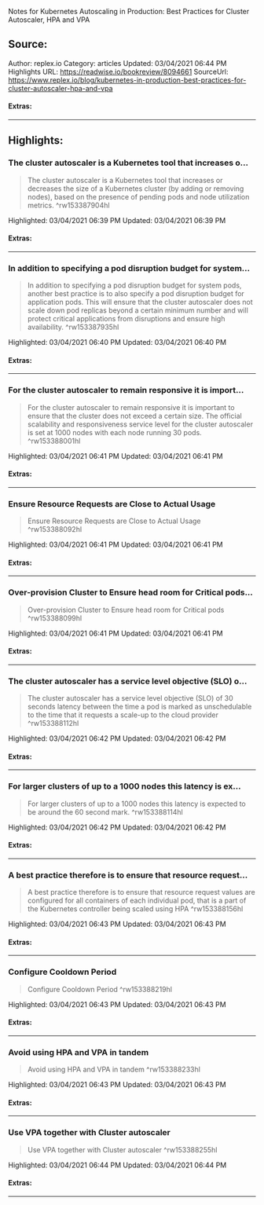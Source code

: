 Notes for Kubernetes Autoscaling in Production: Best Practices for Cluster Autoscaler, HPA and VPA

## Source:
Author: replex.io
Category: articles
Updated: 03/04/2021 06:44 PM
Highlights URL: https://readwise.io/bookreview/8094661
SourceUrl: https://www.replex.io/blog/kubernetes-in-production-best-practices-for-cluster-autoscaler-hpa-and-vpa


#### Extras:


 
-----
 ## Highlights:

### The cluster autoscaler is a Kubernetes tool that increases o...
>The cluster autoscaler is a Kubernetes tool that increases or decreases the size of a Kubernetes cluster (by adding or removing nodes), based on the presence of pending pods and node utilization metrics. ^rw153387904hl


Highlighted: 03/04/2021 06:39 PM
Updated: 03/04/2021 06:39 PM


#### Extras:



------

### In addition to specifying a pod disruption budget for system...
>In addition to specifying a pod disruption budget for system pods, another best practice is to also specify a pod disruption budget for application pods. This will ensure that the cluster autoscaler does not scale down pod replicas beyond a certain minimum number and will protect critical applications from disruptions and ensure high availability. ^rw153387935hl


Highlighted: 03/04/2021 06:40 PM
Updated: 03/04/2021 06:40 PM


#### Extras:



------

### For the cluster autoscaler to remain responsive it is import...
>For the cluster autoscaler to remain responsive it is important to ensure that the cluster does not exceed a certain size. The official scalability and responsiveness service level for the cluster autoscaler is set at 1000 nodes with each node running 30 pods. ^rw153388001hl


Highlighted: 03/04/2021 06:41 PM
Updated: 03/04/2021 06:41 PM


#### Extras:



------

### Ensure Resource Requests are Close to Actual Usage
>Ensure Resource Requests are Close to Actual Usage ^rw153388092hl


Highlighted: 03/04/2021 06:41 PM
Updated: 03/04/2021 06:41 PM


#### Extras:



------

### Over-provision Cluster to Ensure head room for Critical pods...
>Over-provision Cluster to Ensure head room for Critical pods ^rw153388099hl


Highlighted: 03/04/2021 06:41 PM
Updated: 03/04/2021 06:41 PM


#### Extras:



------

### The cluster autoscaler has a service level objective (SLO) o...
>The cluster autoscaler has a service level objective (SLO) of 30 seconds latency between the time a pod is marked as unschedulable to the time that it requests a scale-up to the cloud provider ^rw153388112hl


Highlighted: 03/04/2021 06:42 PM
Updated: 03/04/2021 06:42 PM


#### Extras:



------

### For larger clusters of up to a 1000 nodes this latency is ex...
>For larger clusters of up to a 1000 nodes this latency is expected to be around the 60 second mark. ^rw153388114hl


Highlighted: 03/04/2021 06:42 PM
Updated: 03/04/2021 06:42 PM


#### Extras:



------

### A best practice therefore is to ensure that resource request...
>A best practice therefore is to ensure that resource request values are configured for all containers of each individual pod, that is a part of the Kubernetes controller being scaled using HPA ^rw153388156hl


Highlighted: 03/04/2021 06:43 PM
Updated: 03/04/2021 06:43 PM


#### Extras:



------

### Configure Cooldown Period
>Configure Cooldown Period ^rw153388219hl


Highlighted: 03/04/2021 06:43 PM
Updated: 03/04/2021 06:43 PM


#### Extras:



------

### Avoid using HPA and VPA in tandem
>Avoid using HPA and VPA in tandem ^rw153388233hl


Highlighted: 03/04/2021 06:43 PM
Updated: 03/04/2021 06:43 PM


#### Extras:



------

### Use VPA together with Cluster autoscaler
>Use VPA together with Cluster autoscaler ^rw153388255hl


Highlighted: 03/04/2021 06:44 PM
Updated: 03/04/2021 06:44 PM


#### Extras:



------

